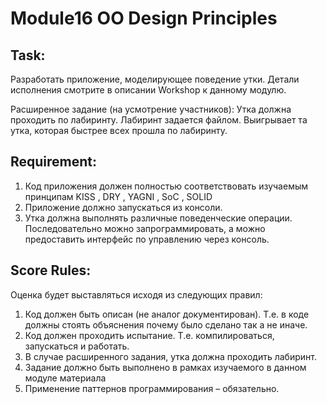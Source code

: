 # Module16 OO Design Principles

## Task:
Разработать приложение, моделирующее поведение утки. Детали исполнения смотрите в описании Workshop к данному модулю.

Расширенное задание (на усмотрение участников):
	Утка должна проходить по лабиринту.
	Лабиринт задается файлом.
	Выигрывает та утка, которая быстрее всех прошла по лабиринту.

## Requirement:
1)	Код приложения должен полностью соответствовать изучаемым принципам KISS , DRY , YAGNI , SoC , SOLID
2)	Приложение должно запускаться из консоли.
3)	Утка должна выполнять различные поведенческие операции. Последовательно можно запрограммировать, а можно предоставить интерфейс по управлению через консоль.

## Score Rules:
Оценка будет выставляться исходя из следующих правил:
1)	Код должен быть описан (не аналог документирован). Т.е. в коде должны стоять объяснения почему было сделано так а не иначе.
2)	Код должен проходить испытание. Т.е. компилироваться, запускаться и работать.
3)	В случае расширенного задания, утка должна проходить лабиринт.
4)	Задание должно быть выполнено в рамках изучаемого в данном модуле материала
5)	Применение паттернов программирования – обязательно. 